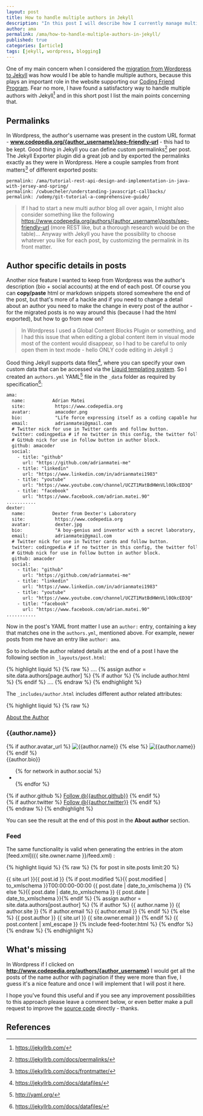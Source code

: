 ```yaml
---
layout: post
title: How to handle multiple authors in Jekyll
description: "In this post I will describe how I currently manage multiple authors in Jekyll"
author: ama
permalink: /ama/how-to-handle-multiple-authors-in-jekyll/
published: true
categories: [article]
tags: [jekyll, wordpress, blogging]
---
```


One of my main concern when I considered the [migration from Wordpress to Jekyll](//www.codepedia.org/ama/how-to-migrate-programming-blog-from-wordpress-to-jekyll/) was how would I be able to handle multiple authors, because this plays an important role in the website supporting our [Coding Friend Program](//www.codepedia.org/friends/). Fear no more, I have found a satisfactory way to handle multiple authors with Jekyll[^1] and in this short post I list the main points concerning that.

[^1]: <https://jekyllrb.com/>

<!--more-->

## Permalinks

In Wordpress, the author's username was present in the custom URL format -  __www.codepedia.org/{author_username}/seo-friendly-url__ - this had to be kept. Good thing in Jekyll you can define custom permalinks[^2] per post. The Jekyll Exporter plugin did a great job and by exported the permalinks exactly as they were in Wordpress. Here a couple samples from front matters[^3] of different exported posts:

```
permalink: /ama/tutorial-rest-api-design-and-implementation-in-java-with-jersey-and-spring/
permalink: /cwbuecheler/understanding-javascript-callbacks/
permalink: /udemy/git-tutorial-a-comprehensive-guide/
```
[^2]:<https://jekyllrb.com/docs/permalinks/>
[^3]:<https://jekyllrb.com/docs/frontmatter/>

> If I had to start a new multi author blog all over again, I might also consider something like the following https://www.codepedia.org/authors/{author_username}/posts/seo-friendly-url (more REST like, but a thorough research would be on the table)... Anyway with Jekyll you have the possibility to choose whatever you like for each post, by customizing the permalink in its front matter.

## Author specific details in posts

Another nice feature I wanted to keep from Wordpress was the author's description (bio + social accounts) at the end of each post. Of course you can __copy/paste__ html or markdown snippets stored somewhere the end of the post, but that's more of a hackle and if you need to change a detail about an author you need to make the change in every post of the author - for the migrated posts is no way around this (because I had the html exported), but how to go from now on?

> In Wordpress I used a Global Content Blocks Plugin or something, and I had this issue that when editing a global content item in visual mode most of the content would disappear, so I had to be careful to only open them in text mode - hello ONLY code editing in Jekyll :)

Good thing Jekyll supports data files[^4], where you can specify your own custom data that can be accessed via the [Liquid templating system](https://github.com/shopify/liquid/wiki/liquid-for-designers). So I created an `authors.yml` YAML[^5] file in the `_data` folder as required by specification[^4]:

``` html
ama:
  name:          Adrian Matei
  site:           https://www.codepedia.org
  avatar:         amacoder.png
  bio:            "Life force expressing itself as a coding capable human being"
  email:          adrianmatei@gmail.com
  # Twitter nick for use in Twitter cards and follow button.
  twitter: codingpedia # if no twitter in this config, the twitter follow button will be removed
  # GitHub nick for use in follow button in author block.
  github: amacoder
  social:
    - title: "github"
      url: "https://github.com/adrianmatei-me"
    - title: "linkedin"
      url: "https://www.linkedin.com/in/adrianmatei1983"
    - title: "youtube"
      url: "https://www.youtube.com/channel/UCZT1MatBdHWnVLl0OkcED3Q"
    - title: "facebook"
      url: "https://www.facebook.com/adrian.matei.90"
...........
dexter:
  name:          Dexter from Dexter's Laboratory
  site:           https://www.codepedia.org
  avatar:         dexter.jpg
  bio:            "A boy-genius and inventor with a secret laboratory, who constantly battles his sister Dee Dee in an attempt to keep her out of the lab."
  email:          adrianmatei@gmail.com
  # Twitter nick for use in Twitter cards and follow button.
  twitter: codingpedia # if no twitter in this config, the twitter follow button will be removed
  # GitHub nick for use in follow button in author block.
  github: amacoder
  social:
    - title: "github"
      url: "https://github.com/adrianmatei-me"
    - title: "linkedin"
      url: "https://www.linkedin.com/in/adrianmatei1983"
    - title: "youtube"
      url: "https://www.youtube.com/channel/UCZT1MatBdHWnVLl0OkcED3Q"
    - title: "facebook"
      url: "https://www.facebook.com/adrian.matei.90"
...........
```

[^4]: <https://jekyllrb.com/docs/datafiles/>
[^5]: <http://yaml.org/>
[^6]: <https://mademistakes.com/articles/using-jekyll-2016/>

Now in the post's YAML front matter I use an `author:` entry, containing a key that matches one in the `authors.yml`, mentioned above. For example, newer posts from me have an entry like `author: ama`.

So to include the author related details at the end of a post I have the following section in `_layouts/post.html`:

{% highlight liquid %}
{% raw %}
....
{% assign author = site.data.authors[page.author] %}
{% if author %}
{% include author.html %}
{% endif %}
....
{% endraw %}
{% endhighlight %}

The `_includes/author.html` includes different author related attributes:

{% highlight liquid %}
{% raw %}
<div class="read-more">
  <div class="read-more-header">
    <a href="{{ author.site }}" class="read-more-btn">About the Author</a>
  </div><!-- /.read-more-header -->
  <div class="read-more-content author-info">
    <h3>{{author.name}}</h3>
    <div class="author-container">
      {% if author.avatar_url %}
        <img class="author-img" src="{{author.avatar_url}}" alt="{{author.name}}" />
      {% else %}
        <img class="author-img" src="{{site.url}}/{{author.avatar}}" alt="{{author.name}}" />
      {% endif %}
      <div class="author-bio">{{author.bio}}</div>
    </div>
    <div class="author-share">
      <ul class="list-inline social-buttons">
        {% for network in author.social %}
          <li><a href="{{ network.url }}" target="_blank"><i class="fa fa-{{ network.title }} fa-fw"></i></a></li>
        {% endfor %}
      </ul>
      {% if author.github %}
        <a aria-label="Follow @{{author.github}} on GitHub" data-style="mega" href="https://github.com/{{author.github}}" class="github-button">Follow @{{author.github}}</a>
      {% endif %}
      <br>
      {% if author.twitter %}
        <a href="https://twitter.com/{{author.twitter}}" class="twitter-follow-button" data-show-count="false" data-size="large">Follow @{{author.twitter}}</a>
      {% endif %}
    </div>
  </div>
  {% endraw %}
  {% endhighlight %}

You can see the result at the end of this post in the **About author** section.

### Feed

The same functionality is valid when generating the entries in the atom [feed.xml]({{ site.owner.name }}/feed.xml) :

{% highlight liquid %}
{% raw %}
{% for post in site.posts limit:20 %}
<entry>
  <title type="html"><![CDATA[{{ post.title | cdata_escape }}]]></title>
 <link rel="alternate" type="text/html" href="{% if post.link %}{{ post.link }}{% else %}{{ site.url }}{{ post.url }}{% endif %}" />
  <id>{{ site.url }}{{ post.id }}</id>
  {% if post.modified %}<updated>{{ post.modified | to_xmlschema }}T00:00:00-00:00</updated>
  <published>{{ post.date | date_to_xmlschema }}</published>
  {% else %}<published>{{ post.date | date_to_xmlschema }}</published>
  <updated>{{ post.date | date_to_xmlschema }}</updated>{% endif %}
  {% assign author = site.data.authors[post.author] %}
  {% if author %}
  <author>
    <name>{{ author.name }}</name>
    <uri>{{ author.site }}</uri>
    {% if author.email %}
    <email>{{ author.email }}</email>
    {% endif %}
  </author>
  {% else %}
  <author>
    <name>{{ post.author }}</name>
    <uri>{{ site.url }}</uri>
    <email>{{ site.owner.email }}</email>
  </author>
  {% endif %}
  <content type="html">
    {{ post.content | xml_escape }}
    {% include feed-footer.html %}
  </content>
</entry>
{% endfor %}
{% endraw %}
{% endhighlight %}

## What's missing

In Wordpress if I clicked on __http://www.codepedia.org/authors/{author_username}__ I would get all the posts of the name author with pagination if they were more than five, I guess it's a nice feature and once I will implement that I will post it here.

I hope you've found this useful and if you see any improvement possibilities to this approach please leave a comment below, or even better make a pull request to improve the [source code](https://github.com/CodepediaOrg/codepediaorg.github.io) directly - thanks.

## References
